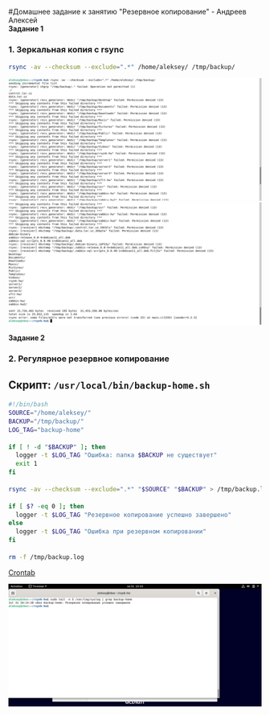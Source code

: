 #Домашнее задание к занятию "Резервное копирование" - Андреев Алексей  
**Задание 1**  

### 1. Зеркальная копия с rsync

```bash
rsync -av --checksum --exclude=".*" /home/aleksey/ /tmp/backup/

```

![](img/1.png)
![](img/2.png)

**Задание 2**
### 2. Регулярное резервное копирование

## Скрипт: `/usr/local/bin/backup-home.sh`

```bash
#!/bin/bash
SOURCE="/home/aleksey/"
BACKUP="/tmp/backup/"
LOG_TAG="backup-home"

if [ ! -d "$BACKUP" ]; then
  logger -t $LOG_TAG "Ошибка: папка $BACKUP не существует"
  exit 1
fi

rsync -av --checksum --exclude=".*" "$SOURCE" "$BACKUP" > /tmp/backup.log 2>&1

if [ $? -eq 0 ]; then
  logger -t $LOG_TAG "Резервное копирование успешно завершено"
else
  logger -t $LOG_TAG "Ошибка при резервном копировании"
fi

rm -f /tmp/backup.log
```

[Crontab](crontab.txt)


![](img/3.png)



